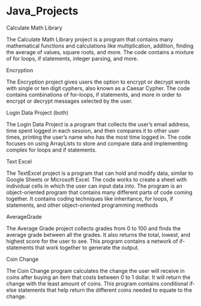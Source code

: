# Java_Projects
Calculate Math Library

The Calculate Math Library project is a program that contains many mathematical functions and calculations like multiplication, addition, finding the average of values, square roots, and more. The code contains a mixture of for loops, if statements, integer parsing, and more. 

Encryption

The Encryption project gives users the option to encrypt or decrypt words with single or ten digit cyphers, also known as a Caesar Cypher. The code contains combinations of for-loops, if statements, and more in order to encrypt or decrypt messages selected by the user.

Login Data Project (both)

The Login Data Project is a program that collects the user’s email address, time spent logged in each session, and then compares it to other user times, printing the user’s name who has the most time logged in. The code focuses on using ArrayLists to store and compare data and implementing complex for loops and if statements. 

Text Excel

The TextExcel project is a program that can hold and modify data, similar to Google Sheets or Microsoft Excel. The code works to create a sheet with individual cells in which the user can input data into. The program is an object-oriented program that contains many different parts of code coming together. It contains coding techniques like inheritance, for loops, if statements, and other object-oriented programming methods

AverageGrade

The Average Grade project collects grades from 0 to 100 and finds the average grade between all the grades. It also returns the total, lowest, and highest score for the user to see. This program contains a network of if-statements that work together to generate the output.

Coin Change

The Coin Change program calculates the change the user will receive in coins after buying an item that costs between 0 to 1 dollar. It will return the change with the least amount of coins. This program contains conditional if-else statements that help return the different coins needed to equate to the change.





